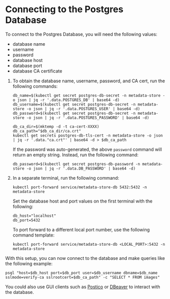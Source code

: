 # Connecting to the Postgres Database

To connect to the Postgres Database, you will need the following values:
* database name
* username
* password
* database host
* database port
* database CA certificate

1. To obtain the database name, username, password, and CA cert, run the following commands:

    ```console
    db_name=$(kubectl get secret postgres-db-secret -n metadata-store -o json | jq -r '.data.POSTGRES_DB' | base64 -d)
    db_username=$(kubectl get secret postgres-db-secret -n metadata-store -o json | jq -r '.data.POSTGRES_USER' | base64 -d)
    db_password=$(kubectl get secret postgres-db-secret -n metadata-store -o json | jq -r '.data.POSTGRES_PASSWORD' | base64 -d)

    db_ca_dir=$(mktemp -d -t ca-cert-XXXX)
    db_ca_path="$db_ca_dir/ca.crt"
    kubectl get secrets postgres-db-tls-cert -n metadata-store -o json | jq -r '.data."ca.crt"' | base64 -d > $db_ca_path
    ```

    If the password was auto-generated, the above `password` command will return an empty string. Instead, run the following command:

    ```console
    db_password=$(kubectl get secret postgres-db-password -n metadata-store -o json | jq -r '.data.DB_PASSWORD' | base64 -d)
    ```
1. In a separate terminal, run the following command:

    ```console
    kubectl port-forward service/metadata-store-db 5432:5432 -n metadata-store
    ```

    Set the database host and port values on the first terminal with the following:

    ```console
    db_host="localhost"
    db_port=5432
    ```

    To port forward to a different local port number, use the following command template:

    ```console
    kubectl port-forward service/metadata-store-db <LOCAL_PORT>:5432 -n metadata-store
    ```

With this setup, you can now connect to the database and make queries like the following example:

```console
psql "host=$db_host port=$db_port user=$db_username dbname=$db_name sslmode=verify-ca sslrootcert=$db_ca_path" -c "SELECT * FROM images"
```

You could also use GUI clients such as [Postico](https://eggerapps.at/postico2/) or [DBeaver](https://dbeaver.io/) to interact with the database.
